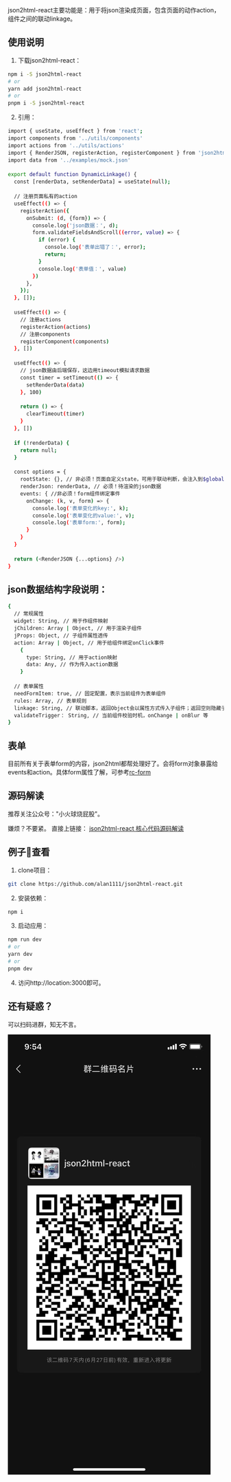 json2html-react主要功能是：用于将json渲染成页面，包含页面的动作action，组件之间的联动linkage。
## 使用说明

1. 下载json2html-react：
```bash
npm i -S json2html-react
# or
yarn add json2html-react
# or
pnpm i -S json2html-react
```
2. 引用：

```bash
import { useState, useEffect } from 'react';
import components from '../utils/components'
import actions from '../utils/actions'
import { RenderJSON, registerAction, registerComponent } from 'json2html-react';
import data from '../examples/mock.json'

export default function DynamicLinkage() {
  const [renderData, setRenderData] = useState(null);

  // 注册页面私有的action
  useEffect(() => {
    registerAction({
      onSubmit: (d, {form}) => {
        console.log('json数据：', d);
        form.validateFieldsAndScroll((error, value) => {
          if (error) {
            console.log('表单出错了：', error);
            return;
          }
          console.log('表单值：', value)
        })
      },
    });
  }, []);

  useEffect(() => {
    // 注册actions
    registerAction(actions)
    // 注册components
    registerComponent(components)
  }, [])

  useEffect(() => {
    // json数据由后端保存，这边用timeout模拟请求数据
    const timer = setTimeout(() => {
      setRenderData(data)
    }, 100)

    return () => {
      clearTimeout(timer)
    }
  }, [])

  if (!renderData) {
    return null;
  }

  const options = {
    rootState: {}, // 非必须！页面自定义state，可用于联动判断，会注入到$globalState中。
    renderJson: renderData, // 必须！待渲染的json数据
    events: { //非必须！form组件绑定事件
      onChange: (k, v, form) => {
        console.log('表单变化的key:', k);
        console.log('表单变化的value:', v);
        console.log('表单form:', form);
      }
    }
  }

  return (<RenderJSON {...options} />)
}

```
## json数据结构字段说明：

```bash
{
  // 常规属性
  widget: String, // 用于作组件映射
  jChildren: Array | Object, // 用于渲染子组件
  jProps: Object, // 子组件属性透传
  action: Array | Object, // 用于给组件绑定onClick事件
    {
      type: String, // 用于action映射
      data: Any, // 作为传入action数据
    }
  
  // 表单属性
  needFormItem: true, // 固定配置，表示当前组件为表单组件
  rules: Array, // 表单规则
  linkage: String, // 联动脚本，返回Object会以属性方式传入子组件；返回空则隐藏子组件。
  validateTrigger： String, // 当前组件校验时机，onChange | onBlur 等
}
```

## 表单

目前所有关于表单form的内容，json2html都帮处理好了。会将form对象暴露给events和action。具体form属性了解，可参考[rc-form](https://www.npmjs.com/package/rc-form)

## 源码解读

推荐关注公众号："小火球烧屁股"。

嫌烦？不要紧。
直接上链接： [json2html-react 核心代码源码解读](https://mp.weixin.qq.com/s?__biz=MzkzMTQ1NDU4Nw==&mid=2247484271&idx=1&sn=f8230fba87efed9a997a7f53c1198508&chksm=c26b887bf51c016d7f6085fee855c69596932c6af8d2478362caa128df25350a353f74daa40c&token=1854349548&lang=zh_CN#rd)

## 例子🌰查看
1. clone项目：
```bash
git clone https://github.com/alan1111/json2html-react.git
```

2. 安装依赖： 
```bash
npm i
```

3. 启动应用：

```bash
npm run dev
# or
yarn dev
# or
pnpm dev
```

4. 访问http://location:3000即可。

## 还有疑惑？

可以扫码进群，知无不言。

![交流群二维码](./qr.jpg)
